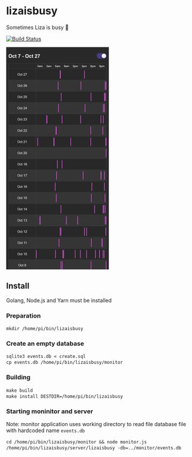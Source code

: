 # lizaisbusy
Sometimes Liza is busy  🐾


[![Build Status](https://travis-ci.com/ampext/lizaisbusy.svg?token=rSJHbNU4TZ5JfqUKCfei&branch=master)](https://travis-ci.com/ampext/lizaisbusy)

![Liza is busy (dark theme)](https://raw.githubusercontent.com/ampext/ampext.github.io/master/images/lizaisbusy_dark.png)

## Install

Golang, Node.js and Yarn must be installed

### Preparation
    mkdir /home/pi/bin/lizaisbusy

### Create an empty database
    sqlite3 events.db < create.sql
    cp events.db /home/pi/bin/lizaisbusy/monitor

### Building
    make build
    make install DESTDIR=/home/pi/bin/lizaisbusy

### Starting moninitor and server

Note: monitor application uses working directory to read file database file with hardcoded name `events.db`

    cd /home/pi/bin/lizaisbusy/monitor && node monitor.js
    /home/pi/bin/lizaisbusy/server/lizaisbusy -db=../monitor/events.db
